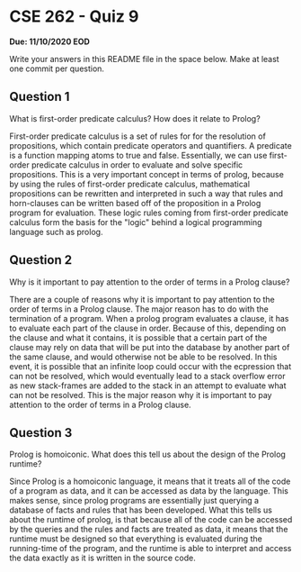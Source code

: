# CSE 262 - Quiz 9

**Due: 11/10/2020 EOD**

Write your answers in this README file in the space below. Make at least one commit per question.

## Question 1

What is first-order predicate calculus? How does it relate to Prolog?

First-order predicate calculus is a set of rules for for the resolution of propositions, which contain predicate operators and quantifiers. A predicate is a function mapping atoms to true and false. Essentially, we can use first-order predicate calculus in order to evaluate and solve specific propositions. This is a very important concept in terms of prolog, because by using the rules of first-order predicate calculus, mathematical propositions can be rewritten and interpreted in such a way that rules and horn-clauses can be written based off of the proposition in a Prolog program for evaluation. These logic rules coming from first-order predicate calculus form the basis for the "logic" behind a logical programming language such as prolog.

## Question 2

Why is it important to pay attention to the order of terms in a Prolog clause?

There are a couple of reasons why it is important to pay attention to the order of terms in a Prolog clause. The major reason has to do with the termination of a program. When a prolog program evaluates a clause, it has to evaluate each part of the clause in order. Because of this, depending on the clause and what it contains, it is possible that a certain part of the clause may rely on data that will be put into the database by another part of the same clause, and would otherwise not be able to be resolved. In this event, it is possible that an infinite loop could occur with the ecpression that can not be resolved, which would eventually lead to a stack overflow error as new stack-frames are added to the stack in an attempt to evaluate what can not be resolved. This is the major reason why it is important to pay attention to the order of terms in a Prolog clause.

## Question 3

Prolog is homoiconic. What does this tell us about the design of the Prolog runtime?

Since Prolog is a homoiconic language, it means that it treats all of the code of a program as data, and it can be accessed as data by the language. This makes sense, since prolog programs are essentially just querying a database of facts and rules that has been developed. What this tells us about the runtime of prolog, is that because all of the code can be accessed by the queries and the rules and facts are treated as data, it means that the runtime must be designed so that everything is evaluated during the running-time of the program, and the runtime is able to interpret and access the data exactly as it is written in the source code.